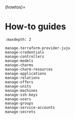(howtos)=
# How-to guides



```{toctree}
:maxdepth: 2

manage-terraform-provider-juju
manage-credentials
manage-controllers
manage-models
manage-charms
manage-charm-resources
manage-applications
manage-relations
manage-offers
manage-units
manage-machines
manage-ssh-keys
manage-users
manage-groups
manage-service-accounts
manage-secrets
```

<!--
self
-->
